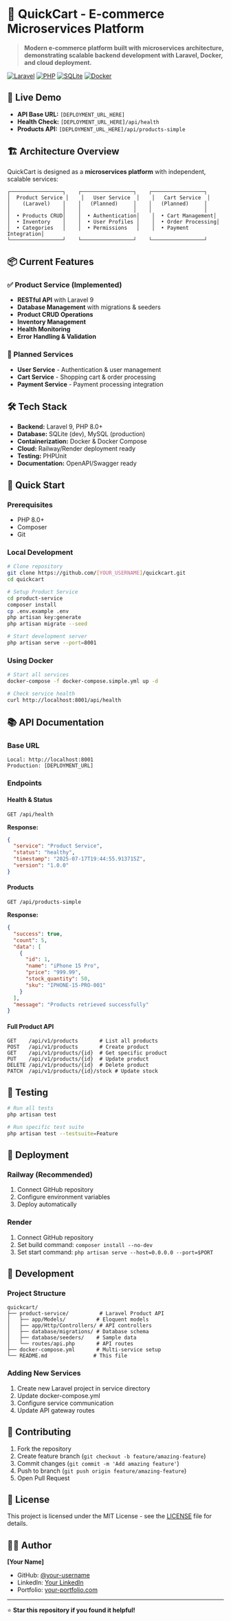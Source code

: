 # 🛒 QuickCart - E-commerce Microservices Platform

> **Modern e-commerce platform built with microservices architecture, demonstrating scalable backend development with Laravel, Docker, and cloud deployment.**

[![Laravel](https://img.shields.io/badge/Laravel-9.x-red.svg)](https://laravel.com)
[![PHP](https://img.shields.io/badge/PHP-8.0+-blue.svg)](https://php.net)
[![SQLite](https://img.shields.io/badge/Database-SQLite-green.svg)](https://sqlite.org)
[![Docker](https://img.shields.io/badge/Docker-Ready-blue.svg)](https://docker.com)

## 🚀 Live Demo

- **API Base URL:** `[DEPLOYMENT_URL_HERE]`
- **Health Check:** `[DEPLOYMENT_URL_HERE]/api/health`
- **Products API:** `[DEPLOYMENT_URL_HERE]/api/products-simple`

## 🏗️ Architecture Overview

QuickCart is designed as a **microservices platform** with independent, scalable services:

```
┌─────────────────┐    ┌─────────────────┐    ┌─────────────────┐
│  Product Service │    │   User Service  │    │   Cart Service  │
│    (Laravel)    │    │   (Planned)     │    │   (Planned)     │
│                 │    │                 │    │                 │
│  • Products CRUD│    │  • Authentication│    │  • Cart Management│
│  • Inventory    │    │  • User Profiles │    │  • Order Processing│
│  • Categories   │    │  • Permissions   │    │  • Payment Integration│
└─────────────────┘    └─────────────────┘    └─────────────────┘
```

## 📦 Current Features

### ✅ Product Service (Implemented)
- **RESTful API** with Laravel 9
- **Database Management** with migrations & seeders
- **Product CRUD Operations** 
- **Inventory Management**
- **Health Monitoring**
- **Error Handling & Validation**

### 🔄 Planned Services
- **User Service** - Authentication & user management
- **Cart Service** - Shopping cart & order processing
- **Payment Service** - Payment processing integration

## 🛠️ Tech Stack

- **Backend:** Laravel 9, PHP 8.0+
- **Database:** SQLite (dev), MySQL (production)
- **Containerization:** Docker & Docker Compose
- **Cloud:** Railway/Render deployment ready
- **Testing:** PHPUnit
- **Documentation:** OpenAPI/Swagger ready

## 🚀 Quick Start

### Prerequisites
- PHP 8.0+
- Composer
- Git

### Local Development
```bash
# Clone repository
git clone https://github.com/[YOUR_USERNAME]/quickcart.git
cd quickcart

# Setup Product Service
cd product-service
composer install
cp .env.example .env
php artisan key:generate
php artisan migrate --seed

# Start development server
php artisan serve --port=8001
```

### Using Docker
```bash
# Start all services
docker-compose -f docker-compose.simple.yml up -d

# Check service health
curl http://localhost:8001/api/health
```

## 📚 API Documentation

### Base URL
```
Local: http://localhost:8001
Production: [DEPLOYMENT_URL]
```

### Endpoints

#### Health & Status
```http
GET /api/health
```
**Response:**
```json
{
  "service": "Product Service",
  "status": "healthy",
  "timestamp": "2025-07-17T19:44:55.913715Z",
  "version": "1.0.0"
}
```

#### Products
```http
GET /api/products-simple
```
**Response:**
```json
{
  "success": true,
  "count": 5,
  "data": [
    {
      "id": 1,
      "name": "iPhone 15 Pro",
      "price": "999.99",
      "stock_quantity": 50,
      "sku": "IPHONE-15-PRO-001"
    }
  ],
  "message": "Products retrieved successfully"
}
```

#### Full Product API
```http
GET    /api/v1/products       # List all products
POST   /api/v1/products       # Create product
GET    /api/v1/products/{id}  # Get specific product
PUT    /api/v1/products/{id}  # Update product
DELETE /api/v1/products/{id}  # Delete product
PATCH  /api/v1/products/{id}/stock # Update stock
```

## 🧪 Testing

```bash
# Run all tests
php artisan test

# Run specific test suite
php artisan test --testsuite=Feature
```

## 🚀 Deployment

### Railway (Recommended)
1. Connect GitHub repository
2. Configure environment variables
3. Deploy automatically

### Render
1. Connect GitHub repository  
2. Set build command: `composer install --no-dev`
3. Set start command: `php artisan serve --host=0.0.0.0 --port=$PORT`

## 🔧 Development

### Project Structure
```
quickcart/
├── product-service/          # Laravel Product API
│   ├── app/Models/          # Eloquent models
│   ├── app/Http/Controllers/ # API controllers
│   ├── database/migrations/ # Database schema
│   ├── database/seeders/    # Sample data
│   └── routes/api.php       # API routes
├── docker-compose.yml       # Multi-service setup
└── README.md               # This file
```

### Adding New Services
1. Create new Laravel project in service directory
2. Update docker-compose.yml
3. Configure service communication
4. Update API gateway routes

## 🤝 Contributing

1. Fork the repository
2. Create feature branch (`git checkout -b feature/amazing-feature`)
3. Commit changes (`git commit -m 'Add amazing feature'`)
4. Push to branch (`git push origin feature/amazing-feature`)
5. Open Pull Request

## 📄 License

This project is licensed under the MIT License - see the [LICENSE](LICENSE) file for details.

## 👨‍💻 Author

**[Your Name]**
- GitHub: [@your-username](https://github.com/your-username)
- LinkedIn: [Your LinkedIn](https://linkedin.com/in/your-profile)
- Portfolio: [your-portfolio.com](https://your-portfolio.com)

---

⭐ **Star this repository if you found it helpful!**
